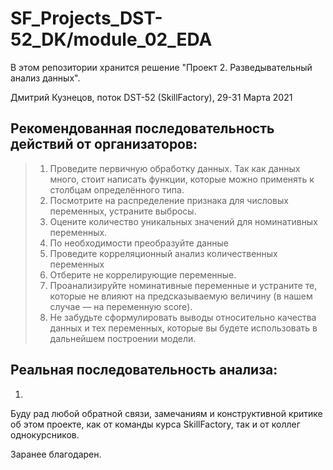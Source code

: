 # SF_Projects_DST-52_DK/module_02_EDA

В этом репозитории хранится решениe "Проект 2. Разведывательный анализ данных".

Дмитрий Кузнецов, поток DST-52 (SkillFactory), 29-31 Марта 2021

## Рекомендованная последовательность действий от организаторов:

>1. Проведите первичную обработку данных. Так как данных много, стоит написать функции, которые можно применять к столбцам определённого типа.
>2. Посмотрите на распределение признака для числовых переменных, устраните выбросы.
>3. Оцените количество уникальных значений для номинативных переменных.
>4. По необходимости преобразуйте данные
>5. Проведите корреляционный анализ количественных переменных
>6. Отберите не коррелирующие переменные.
>7. Проанализируйте номинативные переменные и устраните те, которые не влияют на предсказываемую величину (в нашем случае — на переменную score).
>8. Не забудьте сформулировать выводы относительно качества данных и тех переменных, которые вы будете использовать в дальнейшем построении модели.

## Реальная последовательность анализа:

1. 

















Буду рад любой обратной связи, замечаниям и конструктивной критике об этом проекте, как от команды курса SkillFactory, так и от коллег однокурсников.

Заранее благодарен.